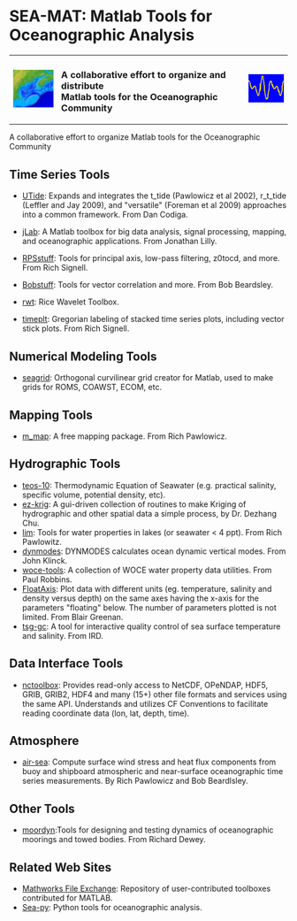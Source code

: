 # SEA-MAT: Matlab Tools for Oceanographic Analysis

<table summary="Title">
    <tr>
        <td><img src="img/gom2.jpg" alt="South Atlantic Bathymetry"/></td>
        <td><h3>A collaborative effort to organize and distribute<br/>
        Matlab tools for the Oceanographic Community</h3></td>
        <td><img src="img/dataline.gif" alt="time series plot"/></td>
    </tr>
</table>

A collaborative effort to organize Matlab tools for the Oceanographic Community

## Time Series Tools

- [UTide](http://www.mathworks.com/matlabcentral/fileexchange/46523--utide--unified-tidal-analysis-and-prediction-functions?requestedDomain=www.mathworks.com): Expands and integrates the t_tide (Pawlowicz et al 2002), r_t_tide (Leffler and Jay 2009), and "versatile" (Foreman et al 2009) approaches into a common framework. From Dan Codiga.

- [jLab](https://github.com/jonathanlilly/jLab): A Matlab toolbox for big data analysis, signal processing, mapping, and oceanographic applications. From Jonathan Lilly.

- [RPSstuff](https://github.com/rsignell-usgs/RPSstuff): Tools for principal axis, low-pass filtering, z0tocd, and more.  From Rich Signell. 

- [Bobstuff](https://github.com/sea-mat/bobstuff): Tools for vector correlation and more.  From Bob Beardsley. 

- [rwt](https://github.com/ricedsp/rwt): Rice Wavelet Toolbox. 

- [timeplt](https://github.com/rsignell-usgs/timeplt): Gregorian labeling of stacked time series plots, including vector stick plots. From Rich Signell. 

## Numerical Modeling Tools
- [seagrid](https://github.com/rsignell-usgs/seagrid): Orthogonal curvilinear grid creator for Matlab, used to make grids for ROMS, COAWST, ECOM, etc.

## Mapping Tools
- [m_map](https://www.eoas.ubc.ca/~rich/map.html): A free mapping package. From Rich Pawlowicz. 

## Hydrographic Tools
- [teos-10](http://www.teos-10.org/software.htm): Thermodynamic Equation of Seawater (e.g. practical salinity, specific volume, potential density, etc). 
- [ez-krig](http://globec.whoi.edu/software/kriging/easy_krig/easy_krig.html): A gui-driven collection of routines to make Kriging of hydrographic and other spatial data a simple process, by Dr. Dezhang Chu.
- [lim](https://www.eoas.ubc.ca/~rich/#LIM): Tools for water properties in lakes (or seawater < 4 ppt). From Rich Pawlowitz.
- [dynmodes](https://github.com/sea-mat/dynmodes): DYNMODES calculates ocean dynamic vertical modes. From John Klinck. 
- [woce-tools](https://github.com/sea-mat/woce-tools): A collection of WOCE water property data utilities. From Paul Robbins. 
- [FloatAxis](http://www2.mar.dfo-mpo.gc.ca/science/ocean/epsonde/programming.html): Plot data with different units (eg. temperature, salinity and density versus depth) on the same axes having the x-axis for the parameters "floating" below. The number of parameters plotted is not limited. From Blair Greenan.
- [tsg-gc](http://www.ird.fr/us191/spip.php?article63): A tool for interactive quality control of sea surface temperature and salinity. From IRD.

## Data Interface Tools
- [nctoolbox](http://nctoolbox.github.io/nctoolbox/): Provides read-only access to NetCDF, OPeNDAP, HDF5, GRIB, GRIB2, HDF4 and many (15+) other file formats and services using the same API.  Understands and utilizes CF Conventions to facilitate reading coordinate data (lon, lat, depth, time). 

## Atmosphere
- [air-sea](https://github.com/sea-mat/air-sea): Compute surface wind stress and heat flux components from buoy and shipboard atmospheric and near-surface oceanographic time series measurements. By Rich Pawlowicz and Bob Beardlsley.

## Other Tools
- [moordyn](http://canuck.seos.uvic.ca/rkd/mooring/moordyn.php):Tools for designing and testing dynamics of oceanographic moorings and towed bodies. From Richard Dewey.

## Related Web Sites
- [Mathworks File Exchange](https://www.mathworks.com/matlabcentral/fileexchange/?s_tid=mlc_fx_browse): Repository of user-contributed toolboxes contributed for MATLAB. 
- [Sea-py](http://pyoceans.github.io/sea-py/): Python tools for oceanographic analysis. 

